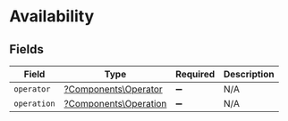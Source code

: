 # Availability


## Fields

| Field                                                         | Type                                                          | Required                                                      | Description                                                   |
| ------------------------------------------------------------- | ------------------------------------------------------------- | ------------------------------------------------------------- | ------------------------------------------------------------- |
| `operator`                                                    | [?Components\Operator](../../Models/Components/Operator.md)   | :heavy_minus_sign:                                            | N/A                                                           |
| `operation`                                                   | [?Components\Operation](../../Models/Components/Operation.md) | :heavy_minus_sign:                                            | N/A                                                           |